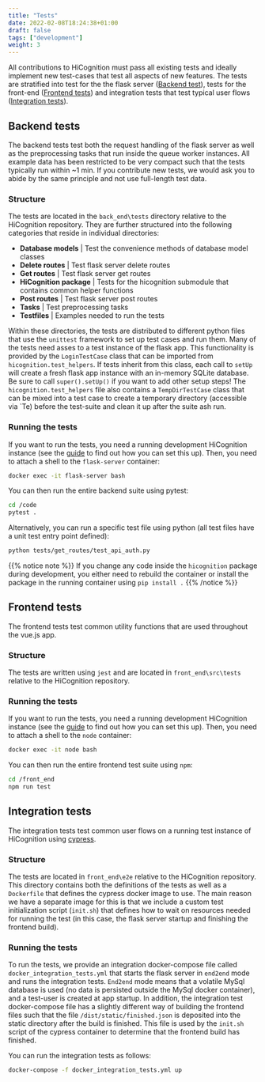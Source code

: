 ```yaml
---
title: "Tests"
date: 2022-02-08T18:24:38+01:00
draft: false
tags: ["development"]
weight: 3
---
```


All contributions to HiCognition must pass all existing tests and ideally implement new test-cases that test all aspects of new features. The tests are stratified into test for the the flask server ([Backend test](/development/tests/#backend-tests)), tests for the front-end ([Frontend tests](/development/tests/#frontend-tests)) and integration tests that test typical user flows ([Integration tests](/development/tests/#integration-tests)).

## Backend tests

The backend tests test both the request handling of the flask server as well as the preprocessing tasks that run inside the queue worker instances. All example data has been restricted to be very compact such that the tests typically run within ~1 min. If you contribute new tests, we would ask you to abide by the same principle and not use full-length test data.

### Structure

The tests are located in the `back_end\tests` directory relative to the HiCognition repository. They are further structured into the following categories that reside in individual directories:

- __Database models__ | Test the convenience methods of database model classes
- __Delete routes__ | Test flask server delete routes
- __Get routes__ | Test flask server get routes
- __HiCognition package__ | Tests for the hicognition submodule that contains common helper functions
- __Post routes__ | Test flask server post routes
- __Tasks__ | Test preprocessing tasks
- __Testfiles__ | Examples needed to run the tests

Within these directories, the tests are distributed to different python files that use the `unittest` framework to set up test cases and run them. Many of the tests need asses to a test instance of the flask app. This functionality is provided by the `LoginTestCase` class that can be imported from `hicognition.test_helpers`. If tests inherit from this class, each call to `setUp` will create a fresh flask app instance with an in-memory SQLite database. Be sure to call `super().setUp()` if you want to add other setup steps! The `hicognition.test_helpers` file also contains a `TempDirTestCase` class that can be mixed into a test case to create a temporary directory (accessible via `Te) before the test-suite and clean it up after the suite ash run.


### Running the tests

If you want to run the tests, you need a running development HiCognition instance (see the [guide](/development/dev_env) to find out how you can set this up). Then, you need to attach a shell to the `flask-server` container:

```bash
docker exec -it flask-server bash
```

You can then run the entire backend suite using pytest:


```bash
cd /code
pytest .
```
Alternatively, you can run a specific test file using python (all test files have a unit test entry point defined):

```bash
python tests/get_routes/test_api_auth.py
```

{{% notice note %}}
If you change any code inside the `hicognition` package during development, you either need to rebuild the container or install the package in the running container using `pip install .`
{{% /notice %}}


## Frontend tests

The frontend tests test common utility functions that are used throughout the vue.js app.

### Structure

The tests are written using `jest` and are located in `front_end\src\tests` relative to the HiCognition repository.


### Running the tests

If you want to run the tests, you need a running development HiCognition instance (see the [guide](/development/dev_env) to find out how you can set this up). Then, you need to attach a shell to the `node` container:


```bash
docker exec -it node bash
```

You can then run the entire frontend test suite using `npm`:


```bash
cd /front_end
npm run test
```

## Integration tests

The integration tests test common user flows on a running test instance of HiCognition using [cypress](https://www.cypress.io/).

### Structure

The tests are located in `front_end\e2e` relative to the HiCognition repository. This directory contains both the definitions of the tests as well as a `Dockerfile` that defines the cypress docker image to use. The main reason we have a separate image for this is that we include a custom test initialization script (`init.sh`) that defines how to wait on resources needed for running the test (in this case, the flask server startup and finishing the frontend build).

### Running the tests

To run the tests, we provide an integration docker-compose file called `docker_integration_tests.yml` that starts the flask server in `end2end` mode and runs the integration tests. `End2end` mode means that a volatile MySql database is used (no data is persisted outside the MySql docker container), and a test-user is created at app startup. In addition, the integration test docker-compose file has a slightly different way of building the frontend files such that the file `/dist/static/finished.json` is deposited into the static directory after the build is finished. This file is used by the `init.sh` script of the cypress container to determine that the frontend build has finished.

You can run the integration tests as follows:

```bash
docker-compose -f docker_integration_tests.yml up
```
